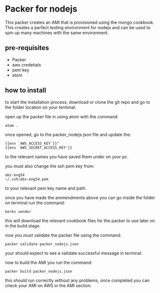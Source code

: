# Packer for nodejs

This packer creates an AMI that is provisioned using the mongo cookbook. This creates a perfect testing environment for nodejs and can be used to spin up many machines with the same environment.

## pre-requisites
- Packer
- aws credetials
- pem key
- atom

## how to install

to start the installation process, download or clone the git repo and go to the folder location on your terminal.

open up the packer file in using atom  with the command:
```
atom .
```
once opened, go to the packer_nodejs.json file and update the:
```
{{env `AWS_ACCESS_KEY`}}"
{{env `AWS_SECRET_ACCESS_KEY'}}
```
to the relevant names you have saved them under on your pc.

you must also change the ssh pem key from:
```
abz-eng54
~/.ssh/abz-eng54.pem
```
to your relevant pem key name and path.

once you have made the ammendments above you can go inside the folder on terminal run the command:
```
berks vendor
```
this will download the relevant cookbook files for the packer to use later on in the build stage.

now you must validate the packer file using the command:
```
packer validate packer_nodejs.json
```
your should expect to see a validate successful message in terminal.

now to build the AMI you run the command:
```
packer build packer_nodejs.json
```
this should run correctly without any problems, once completed you can check your AMI on AWS in the AMI section.
